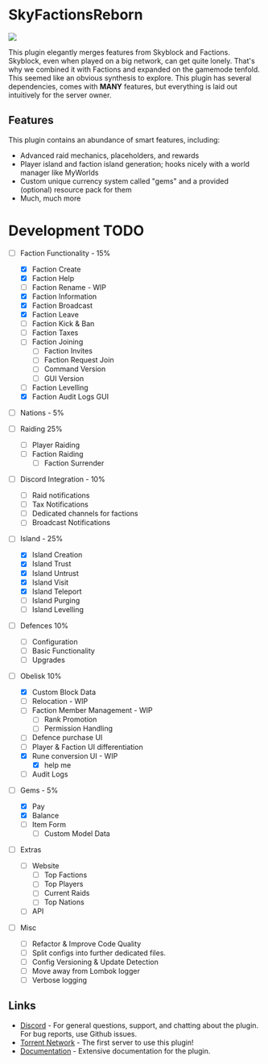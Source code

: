 # SkyFactionsReborn  
[![](https://dcbadge.limes.pink/api/server/SwxXMrFdjp)](https://discord.gg/SwxXMrFdjp)

This plugin elegantly merges features from Skyblock and Factions. Skyblock, even when played on a big network, can get quite lonely. That's why we combined it with Factions and expanded on the gamemode tenfold. This seemed like an obvious synthesis to explore. This plugin has several dependencies, comes with **MANY** features, but everything is laid out intuitively for the server owner.

## Features  

This plugin contains an abundance of smart features, including:
- Advanced raid mechanics, placeholders, and rewards
- Player island and faction island generation; hooks nicely with a world manager like MyWorlds
- Custom unique currency system called "gems" and a provided (optional) resource pack for them
- Much, much more

# Development TODO
- [ ] Faction Functionality - 15%
    - [x] Faction Create
    - [x] Faction Help
    - [ ] Faction Rename - WIP
    - [x] Faction Information
    - [x] Faction Broadcast
    - [x] Faction Leave
    - [ ] Faction Kick & Ban
    - [ ] Faction Taxes
    - [ ] Faction Joining
        - [ ] Faction Invites
        - [ ] Faction Request Join
        - [ ] Command Version
        - [ ] GUI Version
    - [ ] Faction Levelling
    - [x] Faction Audit Logs GUI

- [ ] Nations - 5%

- [ ] Raiding 25%
    - [ ] Player Raiding
    - [ ] Faction Raiding
        - [ ] Faction Surrender

- [ ] Discord Integration - 10%
    - [ ] Raid notifications
    - [ ] Tax Notifications
    - [ ] Dedicated channels for factions
    - [ ] Broadcast Notifications

- [ ] Island - 25%
    - [x] Island Creation
    - [x] Island Trust
    - [x] Island Untrust
    - [x] Island Visit
    - [x] Island Teleport
    - [ ] Island Purging
    - [ ] Island Levelling

- [ ] Defences 10%
    - [ ] Configuration
    - [ ] Basic Functionality
    - [ ] Upgrades

- [ ] Obelisk 10%
    - [x] Custom Block Data
    - [ ] Relocation - WIP
    - [ ] Faction Member Management - WIP
        - [ ] Rank Promotion
        - [ ] Permission Handling
    - [ ] Defence purchase UI
    - [ ] Player & Faction UI differentiation
    - [x] Rune conversion UI - WIP
        - [x] help me
    - [ ] Audit Logs

- [ ] Gems - 5%
    - [x] Pay
    - [x] Balance
    - [ ] Item Form
        - [ ] Custom Model Data

- [ ] Extras
    - [ ] Website
        - [ ] Top Factions
        - [ ] Top Players
        - [ ] Current Raids
        - [ ] Top Nations
    - [ ] API

- [ ] Misc
    - [ ] Refactor & Improve Code Quality
    - [ ] Split configs into further dedicated files.
    - [ ] Config Versioning & Update Detection
    - [ ] Move away from Lombok logger
    - [ ] Verbose logging

## Links
- [Discord](https://discord.gg/Y7DVR9gpwa) - For general questions, support, and chatting about the plugin. For bug reports, use Github issues.
- [Torrent Network](https://www.torrentsmp.com) - The first server to use this plugin!
- [Documentation](https://docs.terrabytedev.com) - Extensive documentation for the plugin.